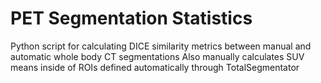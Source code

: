 # PET Segmentation Statistics
Python script for calculating DICE similarity metrics between manual and automatic whole body CT segmentations
Also manually calculates SUV means inside of ROIs defined automatically through TotalSegmentator
